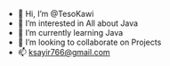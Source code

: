 - 👋 Hi, I’m @TesoKawi
- 👀 I’m interested in All about Java
- 🌱 I’m currently learning Java
- 💞️ I’m looking to collaborate on Projects
- 📫 ksayir766@gmail.com

<!---
TesoKawi/TesoKawi is a ✨ special ✨ repository because its `README.md` (this file) appears on your GitHub profile.
You can click the Preview link to take a look at your changes.
--->
